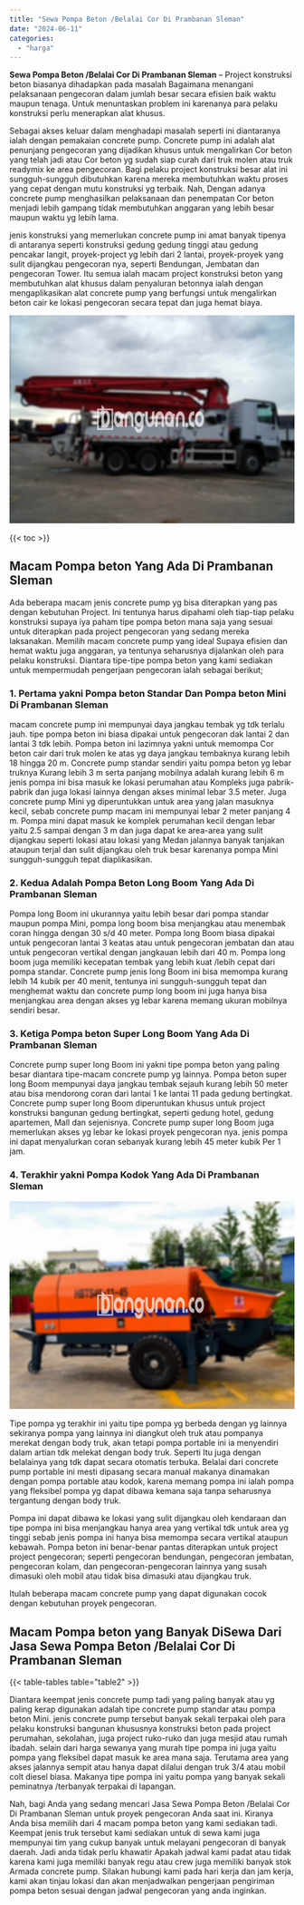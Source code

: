 ```yaml
---
title: "Sewa Pompa Beton /Belalai Cor Di Prambanan Sleman"
date: "2024-06-11"
categories: 
  - "harga"
---
```


**Sewa Pompa Beton /Belalai Cor Di Prambanan Sleman** – Project konstruksi beton biasanya dihadapkan pada masalah Bagaimana menangani pelaksanaan pengecoran dalam jumlah besar secara efisien baik waktu maupun tenaga. Untuk menuntaskan problem ini karenanya para pelaku konstruksi perlu menerapkan alat khusus.

Sebagai akses keluar dalam menghadapi masalah seperti ini diantaranya ialah dengan pemakaian concrete pump. Concrete pump ini adalah alat penunjang pengecoran yang dijadikan khusus untuk mengalirkan Cor beton yang telah jadi atau Cor beton yg sudah siap curah dari truk molen atau truk readymix ke area pengecoran. Bagi pelaku project konstruksi besar alat ini sungguh-sungguh dibutuhkan karena mereka membutuhkan waktu proses yang cepat dengan mutu konstruksi yg terbaik. Nah, Dengan adanya concrete pump menghasilkan pelaksanaan dan penempatan Cor beton menjadi lebih gampang tidak membutuhkan anggaran yang lebih besar maupun waktu yg lebih lama.

jenis konstruksi yang memerlukan concrete pump ini amat banyak tipenya di antaranya seperti konstruksi gedung gedung tinggi atau gedung pencakar langit, proyek-project yg lebih dari 2 lantai, proyek-proyek yang sulit dijangkau pengecoran nya, seperti Bendungan, Jembatan dan pengecoran Tower. Itu semua ialah macam project konstruksi beton yang membutuhkan alat khusus dalam penyaluran betonnya ialah dengan mengaplikasikan alat concrete pump yang berfungsi untuk mengalirkan beton cair ke lokasi pengecoran secara tepat dan juga hemat biaya.

![Sewa Pompa Beton /Belalai Cor Di Prambanan Sleman](/images/sewa-concrete-pump-25.png)

{{< toc >}}

## Macam Pompa beton Yang Ada Di Prambanan Sleman

Ada beberapa macam jenis concrete pump yg bisa diterapkan yang pas dengan kebutuhan Project. Ini tentunya harus dipahami oleh tiap-tiap pelaku konstruksi supaya iya paham tipe pompa beton mana saja yang sesuai untuk diterapkan pada project pengecoran yang sedang mereka laksanakan. Memilih macam concrete pump yang ideal Supaya efisien dan hemat waktu juga anggaran, ya tentunya seharusnya dijalankan oleh para pelaku konstruksi. Diantara tipe-tipe pompa beton yang kami sediakan untuk mempermudah pengerjaan pengecoran ialah sebagai berikut;

### 1\. Pertama yakni Pompa beton Standar Dan Pompa beton Mini Di Prambanan Sleman

macam concrete pump ini mempunyai daya jangkau tembak yg tdk terlalu jauh. tipe pompa beton ini biasa dipakai untuk pengecoran dak lantai 2 dan lantai 3 tdk lebih. Pompa beton ini lazimnya yakni untuk memompa Cor beton cair dari truk molen ke atas yg daya jangkau tembaknya kurang lebih 18 hingga 20 m. Concrete pump standar sendiri yaitu pompa beton yg lebar truknya Kurang lebih 3 m serta panjang mobilnya adalah kurang lebih 6 m jenis pompa ini bisa masuk ke lokasi perumahan atau Kompleks juga pabrik-pabrik dan juga lokasi lainnya dengan akses minimal lebar 3.5 meter. Juga concrete pump Mini yg diperuntukkan untuk area yang jalan masuknya kecil, sebab concrete pump macam ini mempunyai lebar 2 meter panjang 4 m. Pompa mini dapat masuk ke komplek perumahan kecil dengan lebar yaitu 2.5 sampai dengan 3 m dan juga dapat ke area-area yang sulit dijangkau seperti lokasi atau lokasi yang Medan jalannya banyak tanjakan ataupun terjal dan sulit dijangkau oleh truk besar karenanya pompa Mini sungguh-sungguh tepat diaplikasikan.

### 2\. Kedua Adalah Pompa Beton Long Boom Yang Ada Di Prambanan Sleman

Pompa long Boom ini ukurannya yaitu lebih besar dari pompa standar maupun pompa Mini, pompa long boom bisa menjangkau atau menembak coran hingga dengan 30 s/d 40 meter. Pompa long Boom biasa dipakai untuk pengecoran lantai 3 keatas atau untuk pengecoran jembatan dan atau untuk pengecoran vertikal dengan jangkauan lebih dari 40 m. Pompa long boom juga memiliki kecepatan tembak yang lebih kuat /lebih cepat dari pompa standar. Concrete pump jenis long Boom ini bisa memompa kurang lebih 14 kubik per 40 menit, tentunya ini sungguh-sungguh tepat dan menghemat waktu dan concrete pump long boom ini juga hanya bisa menjangkau area dengan akses yg lebar karena memang ukuran mobilnya sendiri besar.

### 3\. Ketiga Pompa beton Super Long Boom Yang Ada Di Prambanan Sleman

Concrete pump super long Boom ini yakni tipe pompa beton yang paling besar diantara tipe-macam concrete pump yg lainnya. Pompa beton super long Boom mempunyai daya jangkau tembak sejauh kurang lebih 50 meter atau bisa mendorong coran dari lantai 1 ke lantai 11 pada gedung bertingkat. Concrete pump super long Boom diperuntukan khusus untuk project konstruksi bangunan gedung bertingkat, seperti gedung hotel, gedung apartemen, Mall dan sejenisnya. Concrete pump super long Boom juga memerlukan akses yg lebar ke lokasi proyek pengecoran nya. jenis pompa ini dapat menyalurkan coran sebanyak kurang lebih 45 meter kubik Per 1 jam.

### 4\. Terakhir yakni Pompa Kodok Yang Ada Di Prambanan Sleman

![Sewa Pompa Beton /Belalai Cor Di Prambanan Sleman](/images/sewa-concrete-pump-16.png)

Tipe pompa yg terakhir ini yaitu tipe pompa yg berbeda dengan yg lainnya sekiranya pompa yang lainnya ini diangkut oleh truk atau pompanya merekat dengan body truk, akan tetapi pompa portable ini ia menyendiri dalam artian tdk melekat dengan body truk. Seperti Itu juga dengan belalainya yang tdk dapat secara otomatis terbuka. Belalai dari concrete pump portable ini mesti dipasang secara manual makanya dinamakan dengan pompa portable atau kodok, karena memang pompa ini ialah pompa yang fleksibel pompa yg dapat dibawa kemana saja tanpa seharusnya tergantung dengan body truk.

Pompa ini dapat dibawa ke lokasi yang sulit dijangkau oleh kendaraan dan tipe pompa ini bisa menjangkau hanya area yang vertikal tdk untuk area yg tinggi sebab jenis pompa ini hanya bisa memompa secara vertikal ataupun kebawah. Pompa beton ini benar-benar pantas diterapkan untuk project project pengecoran; seperti pengecoran bendungan, pengecoran jembatan, pengecoran kolam, dan pengecoran-pengecoran lainnya yang susah dimasuki oleh mobil atau tidak bisa dimasuki atau dijangkau truk.

Itulah beberapa macam concrete pump yang dapat digunakan cocok dengan kebutuhan proyek pengecoran.

## Macam Pompa beton yang Banyak DiSewa Dari Jasa Sewa Pompa Beton /Belalai Cor Di Prambanan Sleman

{{< table-tables table="table2" >}}

Diantara keempat jenis concrete pump tadi yang paling banyak atau yg paling kerap digunakan adalah tipe concrete pump standar atau pompa beton Mini. jenis concrete pump tersebut banyak sekali terpakai oleh para pelaku konstruksi bangunan khususnya konstruksi beton pada project perumahan, sekolahan, juga project ruko-ruko dan juga mesjid atau rumah ibadah. selain dari harga sewanya yang murah tipe pompa ini juga yaitu pompa yang fleksibel dapat masuk ke area mana saja. Terutama area yang akses jalannya sempit atau hanya dapat dilalui dengan truk 3/4 atau mobil colt diesel biasa. Makanya tipe pompa ini yaitu pompa yang banyak sekali peminatnya /terbanyak terpakai di lapangan.

Nah, bagi Anda yang sedang mencari Jasa Sewa Pompa Beton /Belalai Cor Di Prambanan Sleman untuk proyek pengecoran Anda saat ini. Kiranya Anda bisa memilih dari 4 macam pompa beton yang kami sediakan tadi. Keempat jenis truk tersebut kami sediakan untuk di sewa kami juga mempunyai tim yang cukup banyak untuk melayani pengecoran di banyak daerah. Jadi anda tidak perlu khawatir Apakah jadwal kami padat atau tidak karena kami juga memiliki banyak regu atau crew juga memiliki banyak stok Armada concrete pump. Silakan hubungi kami pada hari kerja dan jam kerja, kami akan tinjau lokasi dan akan menjadwalkan pengerjaan pengiriman pompa beton sesuai dengan jadwal pengecoran yang anda inginkan.
